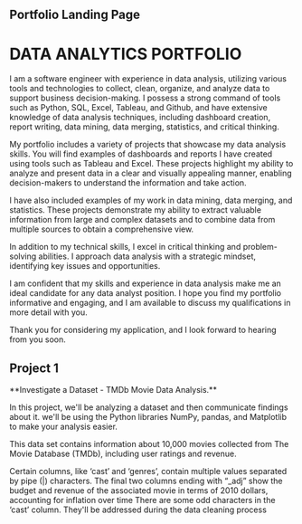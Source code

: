 <h2>Portfolio Landing Page</h2>

<h1>DATA ANALYTICS PORTFOLIO</h1>

I am a software engineer with experience in data analysis, utilizing various tools and technologies to collect, clean, organize, and analyze data to support business decision-making. I possess a strong command of tools such as Python, SQL, Excel, Tableau, and Github, and have extensive knowledge of data analysis techniques, including dashboard creation, report writing, data mining, data merging, statistics, and critical thinking.

My portfolio includes a variety of projects that showcase my data analysis skills. You will find examples of dashboards and reports I have created using tools such as Tableau and Excel. These projects highlight my ability to analyze and present data in a clear and visually appealing manner, enabling decision-makers to understand the information and take action.

I have also included examples of my work in data mining, data merging, and statistics. These projects demonstrate my ability to extract valuable information from large and complex datasets and to combine data from multiple sources to obtain a comprehensive view.

In addition to my technical skills, I excel in critical thinking and problem-solving abilities. I approach data analysis with a strategic mindset, identifying key issues and opportunities.

I am confident that my skills and experience in data analysis make me an ideal candidate for any data analyst position. I hope you find my portfolio informative and engaging, and I am available to discuss my qualifications in more detail with you.

Thank you for considering my application, and I look forward to hearing from you soon.

<h2>Project 1 </h2> **Investigate a Dataset - TMDb Movie Data Analysis.**

In this project, we'll be analyzing a dataset and then communicate findings about it. we'll be using the Python libraries NumPy, pandas, and Matplotlib to make your analysis easier.

This data set contains information about 10,000 movies collected from The Movie Database (TMDb), including user ratings and revenue.

Certain columns, like ‘cast’ and ‘genres’, contain multiple values separated by pipe (|) characters.
The final two columns ending with “_adj” show the budget and revenue of the associated movie in terms of 2010 dollars, accounting for inflation over time
There are some odd characters in the ‘cast’ column. They'll be addressed during the data cleaning process
